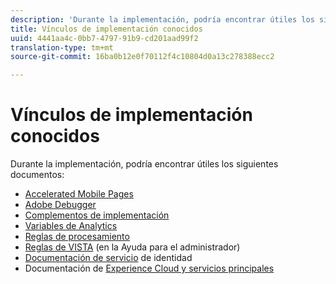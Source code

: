 ```yaml
---
description: 'Durante la implementación, podría encontrar útiles los siguientes documentos '
title: Vínculos de implementación conocidos
uuid: 4441aa4c-0bb7-4797-91b9-cd201aad99f2
translation-type: tm+mt
source-git-commit: 16ba0b12e0f70112f4c10804d0a13c278388ecc2

---
```



# Vínculos de implementación conocidos

Durante la implementación, podría encontrar útiles los siguientes documentos:

* [Accelerated Mobile Pages](/help/implement/js-implementation/accelerated-mobile-pages.md)
* [Adobe Debugger](/help/implement/impl-testing/debugger.md)
* [Complementos de implementación](/help/implement/js-implementation/plugins/impl-plugins.md)
* [Variables de Analytics](/help/implement/js-implementation/c-variables/sc-variables.md)
* [Reglas de procesamiento](https://marketing.adobe.com/resources/help/en_US/reference/processing_rules.html)
* [Reglas de VISTA](https://marketing.adobe.com/resources/help/en_US/reference/VISTA.html) (en la Ayuda para el administrador)
* [Documentación de servicio](https://marketing.adobe.com/resources/help/en_US/mcvid/) de identidad
* Documentación de [Experience Cloud y servicios principales](https://marketing.adobe.com/resources/help/en_US/mcloud/core_services.html)


